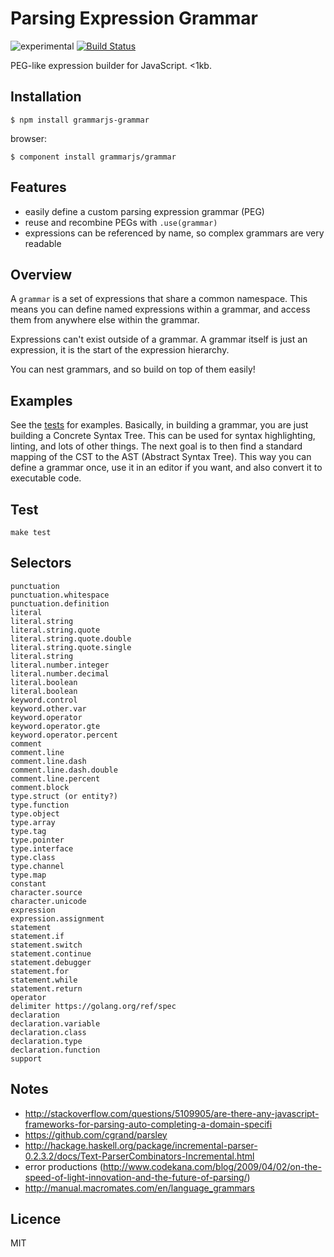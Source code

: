 
# Parsing Expression Grammar

![experimental](http://img.shields.io/badge/status-experimental-orange.svg?style=flat)
[![Build Status](http://img.shields.io/travis/grammarjs/grammar/v0.6.svg?style=flat)](https://travis-ci.org/grammarjs/grammar)

PEG-like expression builder for JavaScript. <1kb.

## Installation

```
$ npm install grammarjs-grammar
```

browser:

```
$ component install grammarjs/grammar
```

## Features

- easily define a custom parsing expression grammar (PEG)
- reuse and recombine PEGs with `.use(grammar)`
- expressions can be referenced by name, so complex grammars are very readable

## Overview

A `grammar` is a set of expressions that share a common namespace. This means you can define named expressions within a grammar, and access them from anywhere else within the grammar.

Expressions can't exist outside of a grammar. A grammar itself is just an expression, it is the start of the expression hierarchy.

You can nest grammars, and so build on top of them easily!

## Examples

See the [tests](https://github.com/grammarjs/recursive-parser/blob/master/test/index.js) for examples. Basically, in building a grammar, you are just building a Concrete Syntax Tree. This can be used for syntax highlighting, linting, and lots of other things. The next goal is to then find a standard mapping of the CST to the AST (Abstract Syntax Tree). This way you can define a grammar once, use it in an editor if you want, and also convert it to executable code.

## Test

```
make test
```

## Selectors

```
punctuation
punctuation.whitespace
punctuation.definition
literal
literal.string
literal.string.quote
literal.string.quote.double
literal.string.quote.single
literal.string
literal.number.integer
literal.number.decimal
literal.boolean
literal.boolean
keyword.control
keyword.other.var
keyword.operator
keyword.operator.gte
keyword.operator.percent
comment
comment.line
comment.line.dash
comment.line.dash.double
comment.line.percent
comment.block
type.struct (or entity?)
type.function
type.object
type.array
type.tag
type.pointer
type.interface
type.class
type.channel
type.map
constant
character.source
character.unicode
expression
expression.assignment
statement
statement.if
statement.switch
statement.continue
statement.debugger
statement.for
statement.while
statement.return
operator
delimiter https://golang.org/ref/spec
declaration
declaration.variable
declaration.class
declaration.type
declaration.function
support
```

## Notes

- http://stackoverflow.com/questions/5109905/are-there-any-javascript-frameworks-for-parsing-auto-completing-a-domain-specifi
- https://github.com/cgrand/parsley
- http://hackage.haskell.org/package/incremental-parser-0.2.3.2/docs/Text-ParserCombinators-Incremental.html
- error productions (http://www.codekana.com/blog/2009/04/02/on-the-speed-of-light-innovation-and-the-future-of-parsing/)
- http://manual.macromates.com/en/language_grammars

## Licence

MIT
